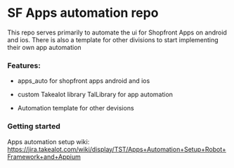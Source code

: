 

# SF Apps automation repo

This repo serves primarily to automate the ui for Shopfront Apps on android and ios. There is also a template for other divisions to start implementing their own app automation


### Features:

- apps_auto for shopfront apps android and ios

- custom Takealot library TalLibrary for app automation

- Automation template for other devisions




### Getting started

Apps automation setup wiki: https://jira.takealot.com/wiki/display/TST/Apps+Automation+Setup+Robot+Framework+and+Appium

